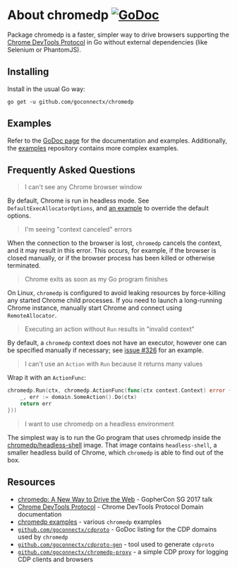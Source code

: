 # About chromedp [![GoDoc][1]][2]

Package chromedp is a faster, simpler way to drive browsers supporting the
[Chrome DevTools Protocol][3] in Go without external dependencies (like
Selenium or PhantomJS).

## Installing

Install in the usual Go way:

	go get -u github.com/goconnectx/chromedp

## Examples

Refer to the [GoDoc page][5] for the documentation and examples. Additionally,
the [examples][4] repository contains more complex examples.

## Frequently Asked Questions

> I can't see any Chrome browser window

By default, Chrome is run in headless mode. See `DefaultExecAllocatorOptions`, and
[an example](https://godoc.org/github.com/goconnectx/chromedp#example-ExecAllocator)
to override the default options.

> I'm seeing "context canceled" errors

When the connection to the browser is lost, `chromedp` cancels the context, and
it may result in this error. This occurs, for example, if the browser is closed
manually, or if the browser process has been killed or otherwise terminated.

> Chrome exits as soon as my Go program finishes

On Linux, `chromedp` is configured to avoid leaking resources by force-killing
any started Chrome child processes. If you need to launch a long-running Chrome
instance, manually start Chrome and connect using `RemoteAllocator`.

> Executing an action without `Run` results in "invalid context"

By default, a `chromedp` context does not have an executor, however one can be
specified manually if necessary; see [issue #326](https://github.com/goconnectx/chromedp/issues/326)
for an example.

> I can't use an `Action` with `Run` because it returns many values

Wrap it with an `ActionFunc`:

```go
chromedp.Run(ctx, chromedp.ActionFunc(func(ctx context.Context) error {
	_, err := domain.SomeAction().Do(ctx)
	return err
}))
```

> I want to use chromedp on a headless environment

The simplest way is to run the Go program that uses chromedp inside the
[chromedp/headless-shell][6] image. That image contains `headless-shell`, a
smaller headless build of Chrome, which `chromedp` is able to find out of the
box.

## Resources

* [chromedp: A New Way to Drive the Web][7] - GopherCon SG 2017 talk
* [Chrome DevTools Protocol][3] - Chrome DevTools Protocol Domain documentation
* [chromedp examples][4] - various `chromedp` examples
* [`github.com/goconnectx/cdproto`][8] - GoDoc listing for the CDP domains used by `chromedp`
* [`github.com/goconnectx/cdproto-gen`][9] - tool used to generate `cdproto`
* [`github.com/goconnectx/chromedp-proxy`][10] - a simple CDP proxy for logging CDP clients and browsers

[1]: https://godoc.org/github.com/goconnectx/chromedp?status.svg
[2]: https://godoc.org/github.com/goconnectx/chromedp
[3]: https://chromedevtools.github.io/devtools-protocol/
[4]: https://github.com/goconnectx/examples
[5]: https://godoc.org/github.com/goconnectx/chromedp
[6]: https://hub.docker.com/r/chromedp/headless-shell/
[7]: https://www.youtube.com/watch?v=_7pWCg94sKw
[8]: https://godoc.org/github.com/goconnectx/cdproto
[9]: https://github.com/goconnectx/cdproto-gen
[10]: https://github.com/goconnectx/chromedp-proxy

